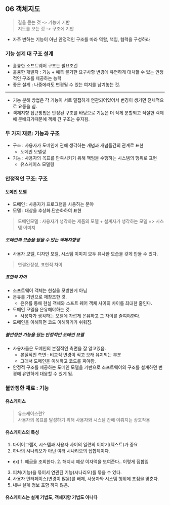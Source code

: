 ## 06 객체지도
> 길을 묻는 것 -> 기능에 기반</br>
> 지도를 보는 것 -> 구조에 기반
- 자주 변하는 기능이 아닌 안정적인 구조를 따라 역할, 책임, 협력을 구성하라

### 기능 설계 대 구조 설계
- 훌륭한 소프트웨어 구조는 필요조건
- 훌륭한 개발자 : 기능 + 예측 불가한 요구사항 변경에 유연하게 대처할 수 있는 안정적인 구조를 제공하는 능력
- 좋은 설계 : 나중에라도 변경될 수 있는 여지를 남겨놓는 것.
----
- 기능 분해 방법은 각 기능이 서로 밀접하게 연관되어있어서 변경이 생기면 전체적으로 요동을 침.
- 객제지향 접근방법은 안정된 구조를 바탕으로 기능은 더 작게 분할되고 적절한 객체에 분배되기때문에 객체 간 구조는 유지됨.




### 두 가지 재료: 기능과 구조
- 구조 : 사용자가 도메인에 관해 생각하는 개념과 개념들간의 관계로 표현
  - 도메인 모델링
- 기능 : 사용자의 목표를 만족시키기 위해 책임을 수행하는 시스템의 행위로 표현
  - 유스케이스 모델링

### 안정적인 구조: 구조
#### 도메인 모델
- 도메인 : 사용자가 프로그램을 사용하는 분야
- 모델 : 대상을 추상화.단순화하여 표현
> 도메인모델 : 사용자가 생각하는 제품의 모델 + 설계자가 생각하는 모델 => 시스템 이미지 

##### 도메인의 모습을 담을 수 있는 객체지향성
- 사용자 모델, 디자인 모델, 시스템 이미지 모두 유사한 모습을 갖게 만들 수 있다.
> 연결완정성, 표현적 차이

##### 표현적 차이
- 소프트웨어 객체는 현실을 모방한게 아님
- 은유를 기반으로 재창조한 것.
  - 은유를 통해 현실 객체와 소프트 웨어 객체 사이의 차이를 최대한 줄인다.
- 도메인 모델을 은유해야하는 것.
  - 사용자가 생각하는 모델에 가깝게 은유하고 그 차이를 줄여야한다.
- 도메인을 이해하면 코드 이해하기가 쉬워짐. 
 
##### 불안정한 기능을 담는 안정적인 도메인 모델
- 사용자들은 도메인의 본질적인 측면을 잘 알고있음.
  - 본질적인 측면 : 비교적 변경이 적고 오래 유지되는 부분
  - 그래서 도메인을 이해하고 코드를 짜야함.
- 안정적 구조를 제공하는 도메인 모델을 기반으로 소프트웨어의 구조를 설계하면 변경에 유연하게 대응할 수 있게 됨.


### 불안정한 재료 : 기능
#### 유스케이스 
>유스케이스란? </br> 사용자의 목표를 달성하기 위해 사용자와 시스템 간에 이뤄지는 상호작용

#### 유스케이스의 특성
1. 다이어그램X, 시스템과 사용자 사이의 일련의 이야기(텍스트)가 중요
2. 하나의 시나리오가 아닌 여러 시나리오의 집합체이다. 
  - ex) 1. 예금을 조회한다. 2. 해지시 예상 이자액을 보여준다.. 이렇게 집합임
3. 피쳐(기능)을 묶어서 연관된 기능(시나리오)를 묶을 수 있다.
4. 사용자 인터페이스(변경이 많음)를 배제, 사용자와 시스템 행위에 초점을 맞춘다.
5. 내부 설계 정보 포함 하지 않음.

#### 유스케이스는 설계 기법도, 객체지향 기법도 아니다














